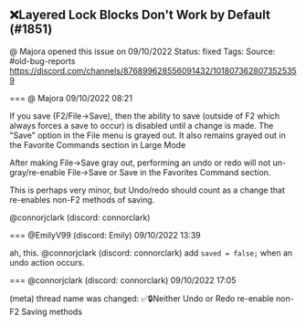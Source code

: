 ## ❌Layered Lock Blocks Don't Work by Default (#1851)
@ Majora opened this issue on 09/10/2022
Status: fixed
Tags: 
Source: #old-bug-reports https://discord.com/channels/876899628556091432/1018073628073525359


=== @ Majora 09/10/2022 08:21

If you save (F2/File->Save), then the ability to save (outside of F2 which always forces a save to occur) is disabled until a change is made. The "Save" option in the File menu is grayed out. It also remains grayed out in the Favorite Commands section in Large Mode

After making File->Save gray out, performing an undo or redo will not un-gray/re-enable File->Save or Save in the Favorites Command section.

This is perhaps very minor, but Undo/redo should count as a change that re-enables non-F2 methods of saving. 

@connorjclark (discord: connorclark)

=== @EmilyV99 (discord: Emily) 09/10/2022 13:39

ah, this. @connorjclark (discord: connorclark) add `saved = false;` when an undo action occurs.

=== @connorjclark (discord: connorclark) 09/10/2022 17:05

(meta) thread name was changed: ✅🔒Neither Undo or Redo re-enable non-F2 Saving methods
